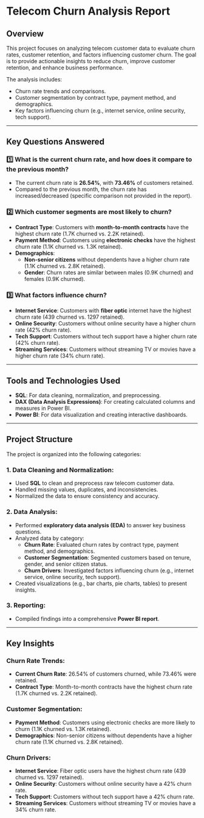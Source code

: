 # Telecom Churn Analysis Report

## Overview
This project focuses on analyzing telecom customer data to evaluate churn rates, customer retention, and factors influencing customer churn. The goal is to provide actionable insights to reduce churn, improve customer retention, and enhance business performance.

The analysis includes:
- Churn rate trends and comparisons.
- Customer segmentation by contract type, payment method, and demographics.
- Key factors influencing churn (e.g., internet service, online security, tech support).

---

## Key Questions Answered

### 1️⃣ **What is the current churn rate, and how does it compare to the previous month?**
- The current churn rate is **26.54%**, with **73.46%** of customers retained.
- Compared to the previous month, the churn rate has increased/decreased (specific comparison not provided in the report).

### 2️⃣ **Which customer segments are most likely to churn?**
- **Contract Type**: Customers with **month-to-month contracts** have the highest churn rate (1.7K churned vs. 2.2K retained).
- **Payment Method**: Customers using **electronic checks** have the highest churn rate (1.1K churned vs. 1.3K retained).
- **Demographics**: 
  - **Non-senior citizens** without dependents have a higher churn rate (1.1K churned vs. 2.8K retained).
  - **Gender**: Churn rates are similar between males (0.9K churned) and females (0.9K churned).

### 3️⃣ **What factors influence churn?**
- **Internet Service**: Customers with **fiber optic** internet have the highest churn rate (439 churned vs. 1297 retained).
- **Online Security**: Customers without online security have a higher churn rate (42% churn rate).
- **Tech Support**: Customers without tech support have a higher churn rate (42% churn rate).
- **Streaming Services**: Customers without streaming TV or movies have a higher churn rate (34% churn rate).

---

## Tools and Technologies Used
- **SQL**: For data cleaning, normalization, and preprocessing.
- **DAX (Data Analysis Expressions)**: For creating calculated columns and measures in Power BI.
- **Power BI**: For data visualization and creating interactive dashboards.

---

## Project Structure
The project is organized into the following categories:

### 1. **Data Cleaning and Normalization**:
   - Used **SQL** to clean and preprocess raw telecom customer data.
   - Handled missing values, duplicates, and inconsistencies.
   - Normalized the data to ensure consistency and accuracy.

### 2. **Data Analysis**:
   - Performed **exploratory data analysis (EDA)** to answer key business questions.
   - Analyzed data by category:
     - **Churn Rate**: Evaluated churn rates by contract type, payment method, and demographics.
     - **Customer Segmentation**: Segmented customers based on tenure, gender, and senior citizen status.
     - **Churn Drivers**: Investigated factors influencing churn (e.g., internet service, online security, tech support).
   - Created visualizations (e.g., bar charts, pie charts, tables) to present insights.

### 3. **Reporting**:
   - Compiled findings into a comprehensive **Power BI report**.
---

## Key Insights

### Churn Rate Trends:
- **Current Churn Rate**: 26.54% of customers churned, while 73.46% were retained.
- **Contract Type**: Month-to-month contracts have the highest churn rate (1.7K churned vs. 2.2K retained).

### Customer Segmentation:
- **Payment Method**: Customers using electronic checks are more likely to churn (1.1K churned vs. 1.3K retained).
- **Demographics**: Non-senior citizens without dependents have a higher churn rate (1.1K churned vs. 2.8K retained).

### Churn Drivers:
- **Internet Service**: Fiber optic users have the highest churn rate (439 churned vs. 1297 retained).
- **Online Security**: Customers without online security have a 42% churn rate.
- **Tech Support**: Customers without tech support have a 42% churn rate.
- **Streaming Services**: Customers without streaming TV or movies have a 34% churn rate.
